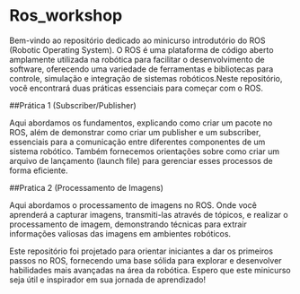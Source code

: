 # Ros_workshop

Bem-vindo ao repositório dedicado ao minicurso introdutório do ROS (Robotic Operating System). O ROS é uma plataforma de código aberto amplamente utilizada na robótica para facilitar o desenvolvimento de software, oferecendo uma variedade de ferramentas e bibliotecas para controle, simulação e integração de sistemas robóticos.Neste repositório, você encontrará duas práticas essenciais para começar com o ROS.

##Prática 1 (Subscriber/Publisher)

Aqui abordamos os fundamentos, explicando como criar um pacote no ROS, além de demonstrar como criar um publisher e um subscriber, essenciais para a comunicação entre diferentes componentes de um sistema robótico. Também fornecemos orientações sobre como criar um arquivo de lançamento (launch file) para gerenciar esses processos de forma eficiente.

##Pratica 2 (Processamento de Imagens)

Aqui abordamos o processamento de imagens no ROS. Onde você aprenderá a capturar imagens, transmiti-las através de tópicos, e realizar o processamento de imagem, demonstrando técnicas para extrair informações valiosas das imagens em ambientes robóticos.

Este repositório foi projetado para orientar iniciantes a dar os primeiros passos no ROS, fornecendo uma base sólida para explorar e desenvolver habilidades mais avançadas na área da robótica. Espero que este minicurso seja útil e inspirador em sua jornada de aprendizado!




